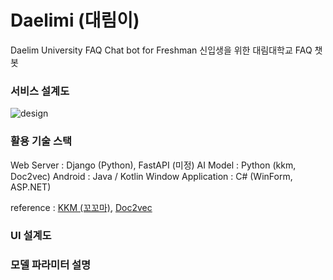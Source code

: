 # Daelimi (대림이)
Daelim University FAQ Chat bot for Freshman
신입생을 위한 대림대학교 FAQ 챗봇

### 서비스 설계도
![design](https://user-images.githubusercontent.com/65306839/153700589-67911ddd-2cc4-4478-b9af-06b96212a681.png)


### 활용 기술 스택
Web Server : Django (Python), FastAPI (미정)
AI Model : Python (kkm, Doc2vec)
Android : Java / Kotlin
Window Application : C# (WinForm, ASP.NET)


reference : [KKM (꼬꼬마)](http://kkma.snu.ac.kr/), [Doc2vec](https://arxiv.org/pdf/1507.07998.pdf)

### UI 설계도

### 모델 파라미터 설명
